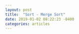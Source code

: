```yaml
---
layout: post
title:  "Sort - Merge Sort"
date: 2019-01-02 08:22:23 -0400
categories: articles
---
```

